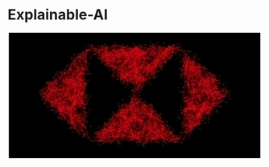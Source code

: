 # Explainable-AI

<p align="center">
  <img src="https://github.com/HSBC-RISE18/Explainable-AI/blob/master/data/HSBC%20logo.jpg" width="500"/>
</p>
